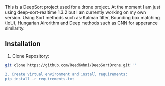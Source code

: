 This is a DeepSort project used for a drone project. At the moment I am just using deep-sort-realtime 1.3.2 but I am currently working on my own version. Using Sort methods such as: Kalman filter, Bounding box matching (IoU), 
Hungarian Alrorithm and Deep methods such as CNN for apperance similarity.

## Installation

1. Clone Repository:
```bash
git clone https://github.com/ReedKuhni/DeepSortDrone.git'''

2. Create virtual environment and install requirements:
pip install -r requirements.txt
